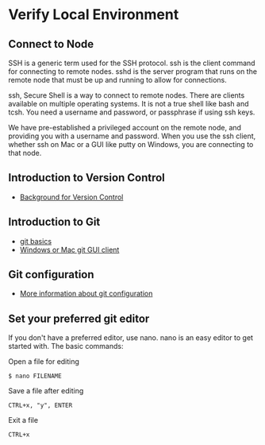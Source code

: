 # Verify Local Environment

## Connect to Node 

SSH is a generic term used for the SSH protocol. ssh is the client command for connecting to remote nodes. sshd is the server program that runs on the remote node that must be up and running to allow for connections. 

ssh, Secure Shell is a way to connect to remote nodes. There are clients available on multiple operating systems. It is not a true shell like bash and tcsh. You need a username and password, or passphrase if using ssh keys.  

We have pre-established a privileged account on the remote node, and providing you with a username and password. When you use the ssh client, whether ssh on Mac or a GUI like putty on Windows, you are connecting to that node. 

## Introduction to Version Control

* [Background for Version Control](https://git-scm.com/book/en/v2/Getting-Started-About-Version-Control)

## Introduction to Git

* [git basics](https://git-scm.com/book/en/v2/Getting-Started-Git-Basics)
* [Windows or Mac git GUI client](https://www.sourcetreeapp.com/)

## Git configuration

* [More information about git configuration](https://git-scm.com/book/en/v2/Getting-Started-First-Time-Git-Setup)


## Set your preferred git editor

If you don't have a preferred editor, use nano. nano is an easy editor to get started with. The basic commands:

Open a file for editing
```
$ nano FILENAME
```

Save a file after editing
```
CTRL+x, "y", ENTER
```

Exit a file
```
CTRL+x
```



